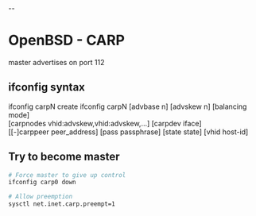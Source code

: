 --
# OpenBSD - CARP

master advertises on port 112

## ifconfig syntax

 ifconfig carpN create
 ifconfig carpN [advbase n] [advskew n] [balancing mode]   \
 [carpnodes vhid:advskew,vhid:advskew,...] [carpdev iface] \
 [[-]carppeer peer_address] [pass passphrase] [state state] [vhid host-id]

## Try to become master

```bash
# Force master to give up control
ifconfig carp0 down

# Allow preemption
sysctl net.inet.carp.preempt=1
```
